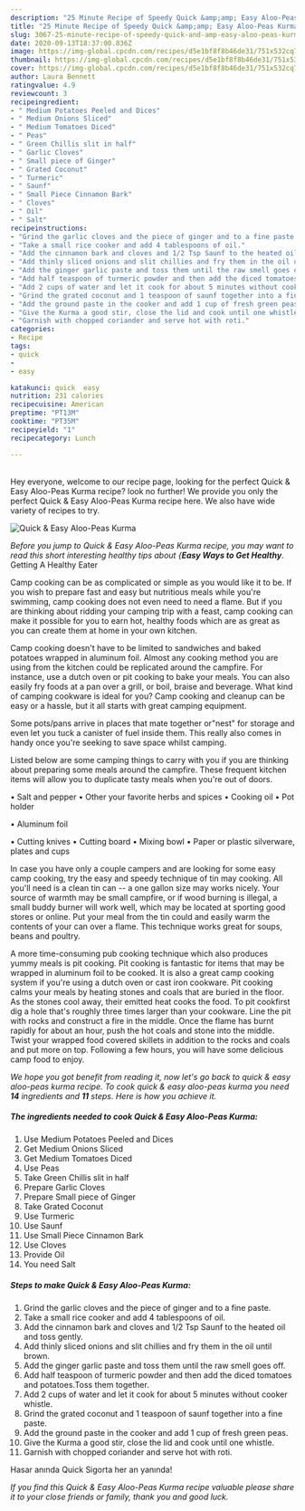```yaml
---
description: "25 Minute Recipe of Speedy Quick &amp;amp; Easy Aloo-Peas Kurma"
title: "25 Minute Recipe of Speedy Quick &amp;amp; Easy Aloo-Peas Kurma"
slug: 3067-25-minute-recipe-of-speedy-quick-and-amp-easy-aloo-peas-kurma
date: 2020-09-13T18:37:00.836Z
image: https://img-global.cpcdn.com/recipes/d5e1bf8f8b46de31/751x532cq70/quick-easy-aloo-peas-kurma-recipe-main-photo.jpg
thumbnail: https://img-global.cpcdn.com/recipes/d5e1bf8f8b46de31/751x532cq70/quick-easy-aloo-peas-kurma-recipe-main-photo.jpg
cover: https://img-global.cpcdn.com/recipes/d5e1bf8f8b46de31/751x532cq70/quick-easy-aloo-peas-kurma-recipe-main-photo.jpg
author: Laura Bennett
ratingvalue: 4.9
reviewcount: 3
recipeingredient:
- " Medium Potatoes Peeled and Dices"
- " Medium Onions Sliced"
- " Medium Tomatoes Diced"
- " Peas"
- " Green Chillis slit in half"
- " Garlic Cloves"
- " Small piece of Ginger"
- " Grated Coconut"
- " Turmeric"
- " Saunf"
- " Small Piece Cinnamon Bark"
- " Cloves"
- " Oil"
- " Salt"
recipeinstructions:
- "Grind the garlic cloves and the piece of ginger and to a fine paste."
- "Take a small rice cooker and add 4 tablespoons of oil."
- "Add the cinnamon bark and cloves and 1/2 Tsp Saunf to the heated oil and toss gently."
- "Add thinly sliced onions and slit chillies and fry them in the oil until brown."
- "Add the ginger garlic paste and toss them until the raw smell goes off."
- "Add half teaspoon of turmeric powder and then add the diced tomatoes and potatoes.Toss them together."
- "Add 2 cups of water and let it cook for about 5 minutes without cooker whistle."
- "Grind the grated coconut and 1 teaspoon of saunf together into a fine paste."
- "Add the ground paste in the cooker and add 1 cup of fresh green peas."
- "Give the Kurma a good stir, close the lid and cook until one whistle."
- "Garnish with chopped coriander and serve hot with roti."
categories:
- Recipe
tags:
- quick
- 
- easy

katakunci: quick  easy 
nutrition: 231 calories
recipecuisine: American
preptime: "PT13M"
cooktime: "PT35M"
recipeyield: "1"
recipecategory: Lunch

---
```

<br>
Hey everyone, welcome to our recipe page, looking for the perfect Quick &amp; Easy Aloo-Peas Kurma recipe? look no further! We provide you only the perfect Quick &amp; Easy Aloo-Peas Kurma recipe here. We also have wide variety of recipes to try.
<br>


![Quick &amp; Easy Aloo-Peas Kurma](https://img-global.cpcdn.com/recipes/d5e1bf8f8b46de31/751x532cq70/quick-easy-aloo-peas-kurma-recipe-main-photo.jpg)

<i>Before you jump to Quick &amp; Easy Aloo-Peas Kurma recipe, you may want to read this short interesting healthy tips about {<strong>Easy Ways to Get Healthy</strong>.</i>
Getting A Healthy Eater

    
Camp cooking can be as complicated or simple as you would like it to be. If you wish to prepare fast and easy but nutritious meals while you're swimming, camp cooking does not even need to need a flame. But if you are thinking about ridding your camping trip with a feast, camp cooking can make it possible for you to earn hot, healthy foods which are as great as you can create them at home in your own kitchen.

Camp cooking doesn't have to be limited to sandwiches and baked potatoes wrapped in aluminum foil.  Almost any cooking method you are using from the kitchen could be replicated around the campfire. For instance, use a dutch oven or pit cooking to bake your meals. You can also easily fry foods at a pan over a grill, or boil, braise and beverage. What kind of camping cookware is ideal for you? Camp cooking and cleanup can be easy or a hassle, but it all starts with great camping equipment.

Some pots/pans arrive in places that mate together or"nest" for storage and even let you tuck a canister of fuel inside them. This really also comes in handy once you're seeking to save space whilst camping.

Listed below are some camping things to carry with you if you are thinking about preparing some meals around the campfire. These frequent kitchen items will allow you to duplicate tasty meals when you're out of doors.

• Salt and pepper
• Other your favorite herbs and spices
• Cooking oil
• Pot holder

• Aluminum foil

• Cutting knives
• Cutting board
• Mixing bowl
• Paper or plastic silverware, plates and cups

In case you have only a couple campers and are looking for some easy camp cooking, try the easy and speedy technique of tin may cooking. All you'll need is a clean tin can -- a one gallon size may works nicely. Your source of warmth may be small campfire, or if wood burning is illegal, a small buddy burner will work well, which may be located at sporting good stores or online. Put your meal from the tin could and easily warm the contents of your can over a flame.  This technique works great for soups, beans and poultry.

A more time-consuming pub cooking technique which also produces yummy meals is pit cooking. Pit cooking is fantastic for items that may be wrapped in aluminum foil to be cooked.  It is also a great camp cooking system if you're using a dutch oven or cast iron cookware. Pit cooking calms your meals by heating stones and coals that are buried in the floor. As the stones cool away, their emitted heat cooks the food. To pit cookfirst dig a hole that's roughly three times larger than your cookware. Line the pit with rocks and construct a fire in the middle. Once the flame has burnt rapidly for about an hour, push the hot coals and stone into the middle. Twist your wrapped food covered skillets in addition to the rocks and coals and put more on top. Following a few hours, you will have some delicious camp food to enjoy.


<i>We hope you got benefit from reading it, now let's go back to quick &amp; easy aloo-peas kurma recipe. To cook quick &amp; easy aloo-peas kurma you need <strong>14</strong> ingredients and <strong>11</strong> steps. Here is how you achieve it.
</i>

##### The ingredients needed to cook Quick &amp; Easy Aloo-Peas Kurma:

1. Use  Medium Potatoes Peeled and Dices
1. Get  Medium Onions Sliced
1. Get  Medium Tomatoes Diced
1. Use  Peas
1. Take  Green Chillis slit in half
1. Prepare  Garlic Cloves
1. Prepare  Small piece of Ginger
1. Take  Grated Coconut
1. Use  Turmeric
1. Use  Saunf
1. Use  Small Piece Cinnamon Bark
1. Use  Cloves
1. Provide  Oil
1. You need  Salt


##### Steps to make Quick &amp; Easy Aloo-Peas Kurma:

1. Grind the garlic cloves and the piece of ginger and to a fine paste.
1. Take a small rice cooker and add 4 tablespoons of oil.
1. Add the cinnamon bark and cloves and 1/2 Tsp Saunf to the heated oil and toss gently.
1. Add thinly sliced onions and slit chillies and fry them in the oil until brown.
1. Add the ginger garlic paste and toss them until the raw smell goes off.
1. Add half teaspoon of turmeric powder and then add the diced tomatoes and potatoes.Toss them together.
1. Add 2 cups of water and let it cook for about 5 minutes without cooker whistle.
1. Grind the grated coconut and 1 teaspoon of saunf together into a fine paste.
1. Add the ground paste in the cooker and add 1 cup of fresh green peas.
1. Give the Kurma a good stir, close the lid and cook until one whistle.
1. Garnish with chopped coriander and serve hot with roti.


Hasar anında Quick Sigorta her an yanında! 

<i>If you find this Quick &amp; Easy Aloo-Peas Kurma recipe valuable please share it to your close friends or family, thank you and good luck.</i>
